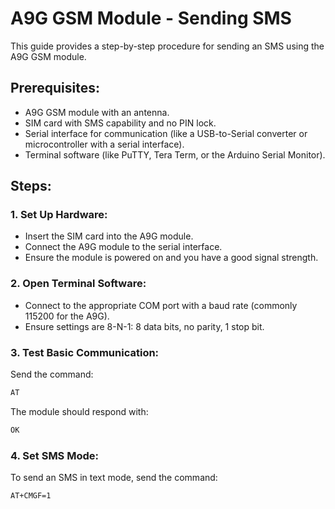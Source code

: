 # A9G GSM Module - Sending SMS

This guide provides a step-by-step procedure for sending an SMS using the A9G GSM module.

## Prerequisites:

- A9G GSM module with an antenna.
- SIM card with SMS capability and no PIN lock.
- Serial interface for communication (like a USB-to-Serial converter or microcontroller with a serial interface).
- Terminal software (like PuTTY, Tera Term, or the Arduino Serial Monitor).

## Steps:

### 1. Set Up Hardware:

- Insert the SIM card into the A9G module.
- Connect the A9G module to the serial interface.
- Ensure the module is powered on and you have a good signal strength.

### 2. Open Terminal Software:

- Connect to the appropriate COM port with a baud rate (commonly 115200 for the A9G).
- Ensure settings are 8-N-1: 8 data bits, no parity, 1 stop bit.

### 3. Test Basic Communication:

Send the command:
```bash
AT
```

The module should respond with:
```bash
OK
```


### 4. Set SMS Mode:

To send an SMS in text mode, send the command:
```bash
AT+CMGF=1
```